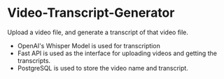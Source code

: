 # Video-Transcript-Generator
Upload a video file, and generate a transcript of that video file.

- OpenAI's Whisper Model is used for transcription
- Fast API is used as the interface for uploading videos and getting the transcripts.
- PostgreSQL is used to store the video name and transcript.
